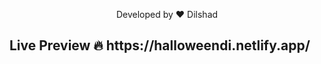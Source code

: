 <p align="center">
  Developed by ❤ Dilshad
</p>  
<h2>Live Preview 🔥 https://halloweendi.netlify.app/</h2>
